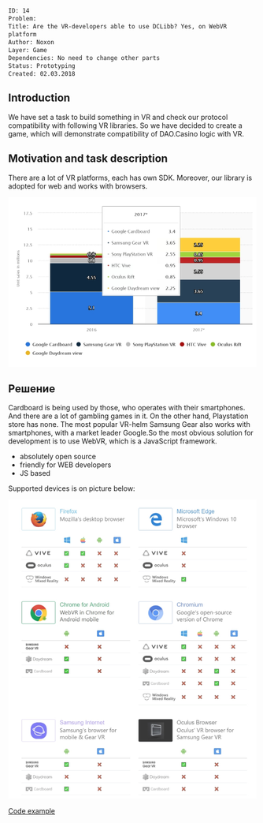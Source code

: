 ```
ID: 14
Problem: 
Title: Are the VR-developers able to use DCLibb? Yes, on WebVR platform
Author: Noxon
Layer: Game
Dependencies: No need to change other parts
Status: Prototyping
Created: 02.03.2018
```

## Introduction

We have set a task to build something in VR and check our protocol compatibility with following VR libraries. So we have decided to create a game, which will demonstrate compatibility of DAO.Casino logic with VR.

## Motivation and task description
There are a lot of VR platforms, each has own SDK. Moreover, our library is adopted for web and works with browsers.

![VR statistic](./0014/636ca368c2.jpg)

## Решение
Cardboard is being used by those, who operates with their smartphones. And there are a lot of gambling games in it. On the other hand, Playstation store has none. The most popular VR-helm Samsung Gear also works with smartphones, with a market leader Google.So the most obvious solution for development is to use WebVR, which is a JavaScript framework.

* absolutely open source
* friendly for WEB developers
* JS based

Supported devices is on picture below:

![add WebVR headset support stat](./0014/9c4dd3ca2e.jpg)

<a href="0014/codeexample.md">Code example</a>
